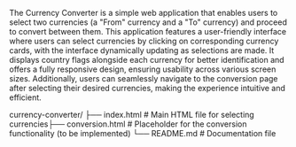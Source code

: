 The Currency Converter is a simple web application that enables users to select two currencies (a "From" currency and a "To" currency) and proceed to convert between them. This application features a user-friendly interface where users can select currencies by clicking on corresponding currency cards, with the interface dynamically updating as selections are made. It displays country flags alongside each currency for better identification and offers a fully responsive design, ensuring usability across various screen sizes. Additionally, users can seamlessly navigate to the conversion page after selecting their desired currencies, making the experience intuitive and efficient.

currency-converter/
├── index.html         # Main HTML file for selecting currencies├── conversion.html    # Placeholder for the conversion functionality (to be implemented)
└── README.md          # Documentation file
